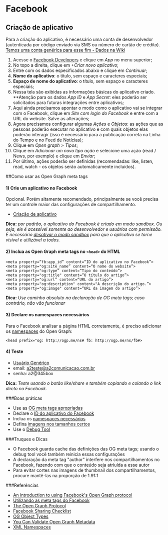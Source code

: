 # Facebook

## <a name="criacao-de-aplicativo"></a>Criação de aplicativo 
Para a criação do aplicativo, é necessário uma conta de desenvolvedor (autenticada por código enviado via SMS ou número de cartão de crédito). [Temos uma conta genérica para esse fim - Dados na Wiki](http://wiki.a2/index.php/Senhas_da_A2_em_sites_e_aplicativos)

1. Acesse o [Facebook Developers](https://developers.facebook.com/) e clique em _App_ no menu superior;
2. No topo a direita, clique em _+Criar novo aplicativo_;
3. Entre com os dados especificados abaixo e clique em _Continuar_;
4. **Nome do aplicativo**: o título, sem espaço e caracteres especiais;
5. **Espaço de nome do aplicativo**: o título, sem espaço e caracteres especiais;
6. Nessa tela são exibidas as informações básicas do aplicativo criado. **Atenção para os dados _App ID_ e _App Secret_: eles poderão ser solicitados para futuras integrações entre aplicativos;
7. Aqui ainda precisamos apontar o modo como o aplicativo vai se integrar com o Facebook, clique em _Site com login do Facebook_ e entre com a URL do website. Salve as alterações;
8. Agora precisamos configurar algumas _Ações_ e _Objetos_: as ações que as pessoas poderão executar no aplicativo e com quais objetos elas poderão interagir (isso é necessário para a publicação correta na Linha do Tempo e no Feed de Notícias);
9. Clique em _Open graph > Tipos_;
10. Clique em _Adicionar um novo tipo ação_ e selecione uma ação (read / News, por exemplo) e clique em _Enviar_;
11. Por último, ações poderão ser definidas (recomendadas: like, listen, read, watch - os objetos serão automaticamente incluídos).

##Como usar as Open Graph meta tags
#### 1) Crie um aplicativo no Facebook
Opcional. Porém altamente recomendado, principalmente se você precisa ter um controle maior das configurações de compartilhamento.

* [Criação de aplicativo](#criacao-de-aplicativo)

**Dica:** *por padrão, o aplicativo do Facebook é criado em modo sandbox. Ou seja, ele é acessível somente ao desenvolvedor e usuários com permissão. É necessário [desativar o modo sandbox](http://stackoverflow.com/questions/20706322/how-to-disable-sandbox-mode-for-app-in-new-facebook-developer) para que o aplicativo se torne visível e utilizável a todos.*

#### 2) Inclua as Open Graph meta tags no ```<head>``` do HTML

	<meta property=“fb:app_id” content=“ID do aplicativo no Facebook”>
	<meta property="og:site_name” content=“O nome do website”>
	<meta property="og:type” content=“Tipo do conteúdo”>
	<meta property="og:title" content=“O título do artigo”>
	<meta property="og:url” content=“URL do artigo”>
	<meta property="og:description" content="A descrição do artigo.”>
	<meta property="og:image" content=“URL da imagem do artigo”>
	
**Dica:** *Use caminho absoluto na declaração de OG meta tags; caso contrário, não vão funcionar*

#### 3) Declare os namespaces necessários
Para o Facebook analisar a página HTML corretamente, é preciso adicionar os [namespaces](http://www.w3schools.com/xml/xml_namespaces.asp) do Open Graph:

	<head prefix="og: http://ogp.me/ns# fb: http://ogp.me/ns/fb#>

#### 4) Teste

* [Usuário Genérico](https://www.facebook.com/usuario.generico.9)
* email: a2teste@a2comunicacao.com.br
* senha: a2@345box

**Dica:** *Teste usando o botão like/share e também copiando e colando o link direto no Facebook.*

###Boas práticas
* Use as [OG meta tags apropriadas](https://developers.facebook.com/docs/opengraph/howtos/maximizing-distribution-media-content#tags)
* Declare o [ID do aplicativo do Facebook](https://help.yahoo.com/kb/yahoo-merchant-solutions/facebook-application-sln18861.html) 
* Inclua os [namespaces necessários](http://www.geoffhayward.eu/blog/you-can-validate-open-graph-metadata)
* Defina [imagens nos tamanhos certos](https://developers.facebook.com/docs/opengraph/howtos/maximizing-distribution-media-content#images)
* Use o [Debug Tool](https://developers.facebook.com/tools/debug/)

###Truques e Dicas

* O Facebook guarda cache das definições das OG meta tags; usando o debug tool você também reinicia essas configurações
* A declaração da meta tag "author" interfere nos compartilhamentos no Facebook, fazendo com que o conteúdo seja atriuída a esse autor
* Para evitar cortes nas imagens de thumbnail dos compartilhamentos, procure mantê-las na proporção de 1.91:1

###Referências

* [An introduction to using Facebook's Open Graph protocol](http://engageinteractive.co.uk/blog/an-introduction-to-using-facebooks-open-graph-protocol)
* [Utilizando as meta tags do Facebook](http://tableless.com.br/utilizando-meta-tags-facebook/)
* [The Open Graph Protocol](http://ogp.me/)  
* [Facebook Sharing Checklist](https://developers.facebook.com/docs/plugins/checklist/)  
* [OG Object Types](http://ogp.me/#types)
* [You Can Validate Open Graph Metadata](http://www.geoffhayward.eu/blog/you-can-validate-open-graph-metadata)
* [XML Namespaces](http://www.w3schools.com/xml/xml_namespaces.asp)  
